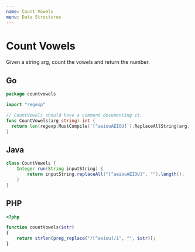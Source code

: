```yaml
---
name: Count Vowels
menu: Data Structures
---
```


# Count Vowels

Given a string arg, count the vowels and return the number.

## Go

```go
package countvowels

import "regexp"

// CountVowels should have a comment documenting it.
func CountVowels(arg string) int {
  return len(regexp.MustCompile(`[^aeiouAEIOU]`).ReplaceAllString(arg, ""))
}
```

## Java

```java
class CountVowels {
    Integer run(String inputString) {
        return inputString.replaceAll("[^aeiouAEIOU]", "").length();
    }
}
```

## PHP

```php
<?php

function countVowels($str)
{
    return strlen(preg_replace("/[^aeiou]/i", "", $str));
}
```
